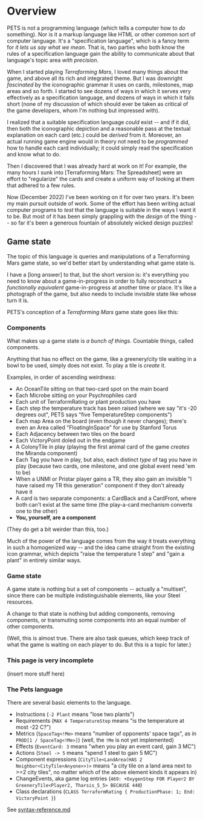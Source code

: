 # Overview

PETS is not a programming language (which tells a computer how to *do* something). Nor is it a markup language like HTML or other common sort of computer language. It's a "specification language", which is a fancy term for *it lets us say what we mean*. That is, two parties who both know the rules of a specification language gain the ability to communicate about that language's topic area *with precision*.

When I started playing *Terraforming Mars*, I loved many things about the game, and above all its rich and integrated theme. But I was downright *fascinated* by the iconographic grammar it uses on cards, milestones, map areas and so forth. I started to see dozens of ways in which it serves very effectively as a specification language, and dozens of ways in which it falls short (none of my discussion of which should ever be taken as critical of the game developers, whom I'm nothing but impressed with).

I realized that a suitable specification language *could* exist -- and if it did, then both the iconographic depiction and a reasonable pass at the textual explanation on each card (etc.) could be *derived* from it. Moreover, an actual running game engine would in theory not need to be *programmed* how to handle each card individually; it could simply read the specification and know what to do.

Then I discovered that I was already hard at work on it! For example, the many hours I sunk into [Terraforming Mars: The Spreadsheet] were an effort to "regularize" the cards and create a uniform way of looking at them that adhered to a few rules.

Now (December 2022) I've been working on it for over two years. It's been my main pursuit outside of work. Some of the effort has been writing actual computer programs to *test* that the language is suitable in the ways I want it to be. But most of it has been simply grappling with the *design* of the thing -- so far it's been a generous fountain of absolutely wicked design puzzles!

## Game state

The topic of this language is queries and manipulations of a Terraforming Mars game state, so we'd better start by understanding what game state is.

I have a [long answer] to that, but the short version is: it's everything you need to know about a game-in-progress in order to fully reconstruct a *functionally equivalent* game-in-progress at another time or place. It's like a photograph of the game, but also needs to include invisible state like whose turn it is.

PETS's conception of a *Terraforming Mars* game state goes like this:

### Components

What makes up a game state is *a bunch of things*. Countable things, called components.

Anything that has no effect on the game, like a greenery/city tile waiting in a bowl to be used, simply does not exist. To play a tile is *create* it.

Examples, in order of ascending weirdness:

   * An OceanTile sitting on that two-card spot on the main board
   * Each Microbe sitting on your Psychrophiles card
   * Each unit of TerraformRating or plant production you have
   * Each step the temperature track has been raised (where we say "it's -20 degrees out", PETS says "five TemperatureStep components")
   * Each map Area on the board (even though it never changes); there's even an Area called "FloatingInSpace" for use by Stanford Torus
   * Each Adjacency between two tiles on the board
   * Each VictoryPoint doled out in the endgame
   * A ColonyTile in play (playing the first animal card of the game *creates* the Miranda component)
   * Each Tag you have in play, but also, each distinct *type* of tag you have in play (because two cards, one milestone, and one global event need 'em to be)
   * When a UNMI or Pristar player gains a TR, they also gain an invisible "I have raised my TR this generation" component if they don't already have it
   * A card is two separate components: a CardBack and a CardFront, where both can't exist at the same time (the play-a-card mechanism converts one to the other)
   * **You, yourself, are a component**

(They do get a bit weirder than this, too.)

Much of the power of the language comes from the way it treats everything in such a homogenized way -- and the idea came straight from the existing icon grammar, which depicts "raise the temperature 1 step" and "gain a plant" in entirely similar ways.

### Game state

A game state is nothing but a set of components -- actually a "multiset", since there can be multiple indistinguishable elements, like your Steel resources.

A change to that state is nothing but adding components, removing components, or transmuting some components into an equal number of other components.

(Well, this is almost true. There are also task queues, which keep track of what the game is waiting on each player to do. But this is a topic for later.)

### This page is very incomplete

(insert more stuff here)

### The Pets language

There are several basic elements to the language.

* Instructions (`-2 Plant` means "lose two plants")
* Requirements (`MAX 4 TemperatureStep` means "is the temperature at most -22 C?")
* Metrics (`SpaceTag<!Me>` means "number of opponents' space tags", as in `PROD[1 / SpaceTag<!Me>]`) (well, the `!Me` is not yet implemented)
* Effects (`EventCard: 3` means "when you play an event card, gain 3 MC")
* Actions (`Steel -> 5` means "spend 1 steel to gain 5 MC")
* Component expressions (`CityTile<LandArea(HAS 2 Neighbor<CityTile<Anyone>>)>` means "a city tile on a land area next to >=2 city tiles", no matter which of the above element kinds it appears in)
* ChangeEvents, aka game log entries (`469: +OxygenStep FOR Player2 BY GreeneryTile<Player2, Tharsis_5_5> BECAUSE 448`)
* Class declarations (`CLASS TerraformRating { ProductionPhase: 1; End: VictoryPoint }`)

See [syntax-reference.md](syntax-reference.md)
